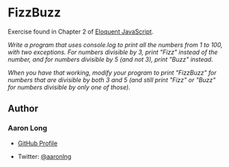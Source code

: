 # FizzBuzz

Exercise found in Chapter 2 of [Eloquent JavaScript](https://eloquentjavascript.net/).

*Write a program that uses console.log to print all the numbers from 1 to 100, with two exceptions. For numbers divisible by 3, print "Fizz" instead of the number, and for numbers divisible by 5 (and not 3), print "Buzz" instead.*

*When you have that working, modify your program to print "FizzBuzz" for numbers that are divisible by both 3 and 5 (and still print "Fizz" or "Buzz" for numbers divisible by only one of those).*

## Author

### Aaron Long

- [GitHub Profile](https://github.com/aaronlng/)

- Twitter: [@aaronlng](https://twitter.com/aaronlng)